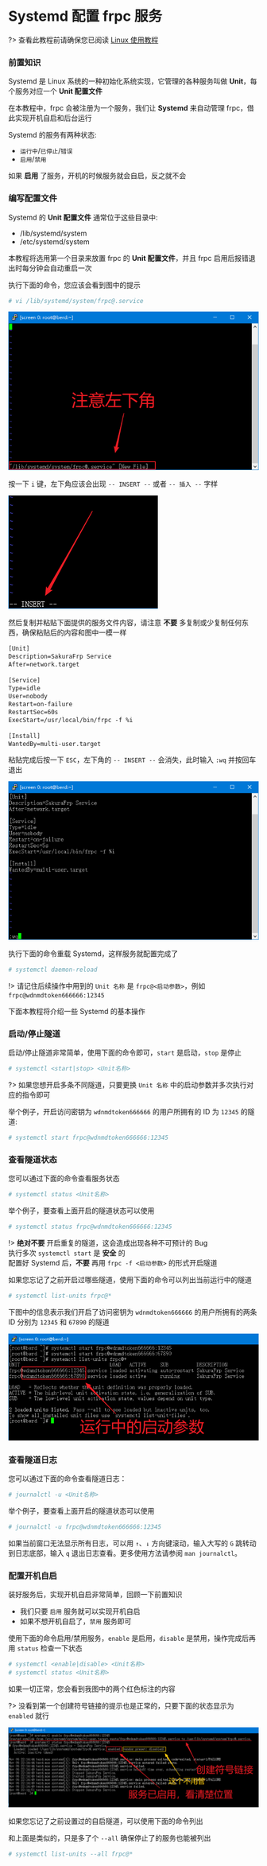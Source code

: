 # Systemd 配置 frpc 服务

?> 查看此教程前请确保您已阅读 [Linux 使用教程](/frpc/usage/linux)

### 前置知识

Systemd 是 Linux 系统的一种初始化系统实现，它管理的各种服务叫做 **Unit**，每个服务对应一个 **Unit 配置文件**

在本教程中，frpc 会被注册为一个服务，我们让 **Systemd** 来自动管理 frpc，借此实现开机自启和后台运行

Systemd 的服务有两种状态:
  - `运行中`/`已停止`/`错误`
  - `启用`/`禁用`

如果 **启用** 了服务，开机的时候服务就会自启，反之就不会

### 编写配置文件

Systemd 的 **Unit 配置文件** 通常位于这些目录中:
  - /lib/systemd/system
  - /etc/systemd/system

本教程将选用第一个目录来放置 frpc 的 **Unit 配置文件**，并且 frpc 启用后报错退出时每分钟会自动重启一次

执行下面的命令，您应该会看到图中的提示

```bash
# vi /lib/systemd/system/frpc@.service
```

![](_images/systemd-0.png)

按一下 `i` 键，左下角应该会出现 `-- INSERT --` 或者 `-- 插入 --` 字样

![](_images/systemd-1.png)

然后复制并粘贴下面提供的服务文件内容，请注意 **不要** 多复制或少复制任何东西，确保粘贴后的内容和图中一模一样

```systemd.unit
[Unit]
Description=SakuraFrp Service
After=network.target

[Service]
Type=idle
User=nobody
Restart=on-failure
RestartSec=60s
ExecStart=/usr/local/bin/frpc -f %i

[Install]
WantedBy=multi-user.target
```

粘贴完成后按一下 `ESC`，左下角的 `-- INSERT --` 会消失，此时输入 `:wq` 并按回车退出

![](_images/systemd-2.png)

执行下面的命令重载 Systemd，这样服务就配置完成了

```bash
# systemctl daemon-reload
```

!> 请记住后续操作中用到的 `Unit 名称` 是 `frpc@<启动参数>`，例如 `frpc@wdnmdtoken666666:12345`

下面本教程将介绍一些 Systemd 的基本操作

### 启动/停止隧道

启动/停止隧道非常简单，使用下面的命令即可，`start` 是启动，`stop` 是停止

```bash
# systemctl <start|stop> <Unit名称>
```

?> 如果您想开启多条不同隧道，只要更换 `Unit 名称` 中的启动参数并多次执行对应的指令即可

举个例子，开启访问密钥为 `wdnmdtoken666666` 的用户所拥有的 ID 为 `12345` 的隧道:

```bash
# systemctl start frpc@wdnmdtoken666666:12345
```

### 查看隧道状态

您可以通过下面的命令查看服务状态

```bash
# systemctl status <Unit名称>
```

举个例子，要查看上面开启的隧道状态可以使用

``` bash
# systemctl status frpc@wdnmdtoken666666:12345
```

!> **绝对不要** 开启重复的隧道，这会造成出现各种不可预计的 Bug  
执行多次 `systemctl start` 是 **安全** 的  
配置好 Systemd 后，**不要** 再用 `frpc -f <启动参数>` 的形式开启隧道

如果您忘记了之前开启过哪些隧道，使用下面的命令可以列出当前运行中的隧道

```bash
# systemctl list-units frpc@*
```

下图中的信息表示我们开启了访问密钥为 `wdnmdtoken666666` 的用户所拥有的两条 ID 分别为 `12345` 和 `67890` 的隧道

![](_images/systemd-3.png)

### 查看隧道日志

您可以通过下面的命令查看隧道日志：

```bash
# journalctl -u <Unit名称>
```

举个例子，要查看上面开启的隧道状态可以使用

``` bash
# journalctl -u frpc@wdnmdtoken666666:12345
```

如果当前窗口无法显示所有日志，可以用 `↑`、`↓` 方向键滚动，输入大写的 `G` 跳转动到日志底部，输入 `q` 退出日志查看。更多使用方法请参阅 `man journalctl`。

### 配置开机自启

装好服务后，实现开机自启非常简单，回顾一下前置知识
  - 我们只要 `启用` 服务就可以实现开机自启
  - 如果不想开机自启了，`禁用` 服务即可

使用下面的命令启用/禁用服务，`enable` 是启用，`disable` 是禁用，操作完成后再用 `status` 检查一下状态

```bash
# systemctl <enable|disable> <Unit名称>
# systemctl status <Unit名称>
```

如果一切正常，您会看到我图中的两个红色标注的内容

?> 没看到第一个创建符号链接的提示也是正常的，只要下面的状态显示为 `enabled` 就行

![](_images/systemd-4.png)

如果您忘记了之前设置过的自启隧道，可以使用下面的命令列出

和上面是类似的，只是多了个 `--all` 确保停止了的服务也能被列出

```bash
# systemctl list-units --all frpc@*
```

